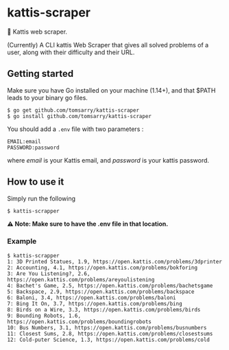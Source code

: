 # kattis-scraper

🔎 Kattis web scraper.

(Currently) A CLI kattis Web Scraper that gives all solved problems of a user, along with their difficulty and their URL.

## Getting started

Make sure you have Go installed on your machine (1.14+), and that $PATH leads to your binary go files.

```
$ go get github.com/tomsarry/kattis-scraper
$ go install github.com/tomsarry/kattis-scraper
```

You should add a `.env` file with two parameters : 
```
EMAIL:email
PASSWORD:password
```
where _email_ is your Kattis email, and _password_ is your kattis password.

## How to use it

Simply run the following 
```
$ kattis-scrapper
```

**⚠️ Note: Make sure to have the .env file in that location.**

### Example

```
$ kattis-scrapper
1: 3D Printed Statues, 1.9, https://open.kattis.com/problems/3dprinter
2: Accounting, 4.1, https://open.kattis.com/problems/bokforing
3: Are You Listening?, 2.6, https://open.kattis.com/problems/areyoulistening
4: Bachet's Game, 2.5, https://open.kattis.com/problems/bachetsgame
5: Backspace, 2.9, https://open.kattis.com/problems/backspace
6: Baloni, 3.4, https://open.kattis.com/problems/baloni
7: Bing It On, 3.7, https://open.kattis.com/problems/bing
8: Birds on a Wire, 3.3, https://open.kattis.com/problems/birds
9: Bounding Robots, 1.6, https://open.kattis.com/problems/boundingrobots
10: Bus Numbers, 3.1, https://open.kattis.com/problems/busnumbers
11: Closest Sums, 2.8, https://open.kattis.com/problems/closestsums
12: Cold-puter Science, 1.3, https://open.kattis.com/problems/cold
```
